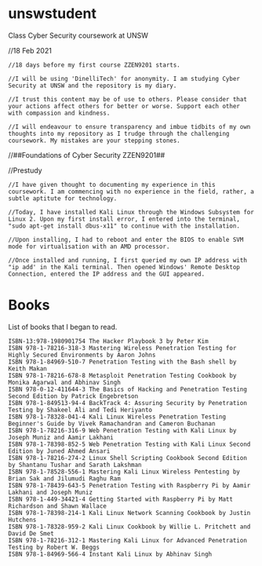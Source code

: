 # unswstudent
Class Cyber Security coursework at UNSW 

//18 Feb 2021
    
    //18 days before my first course ZZEN9201 starts.
    
    //I will be using 'DinelliTech' for anonymity. I am studying Cyber Security at UNSW and the repository is my diary.

    //I trust this content may be of use to others. Please consider that your actions affect others for better or worse. Support each other with compassion and kindness.
    
    //I will endeavour to ensure transparency and imbue tidbits of my own thoughts into my repository as I trudge through the challenging coursework. My mistakes are your stepping stones.

//##Foundations of Cyber Security	ZZEN9201##

//Prestudy
    
    //I have given thought to documenting my experience in this coursework. I am commencing with no experience in the field, rather, a subtle aptitute for technology.
    
    //Today, I have installed Kali Linux through the Windows Subsystem for Linux 2. Upon my first install error, I entered into the terminal, "sudo apt-get install dbus-x11" to continue with the installation.
    
    //Upon installing, I had to reboot and enter the BIOS to enable SVM mode for virtualisation with an AMD processor.
    
    //Once installed and running, I first queried my own IP address with "ip add' in the Kali terminal. Then opened Windows' Remote Desktop Connection, entered the IP address and the GUI appeared.

# Books
List of books that I began to read.

    ISBN-13:978-1980901754 The Hacker Playbook 3 by Peter Kim
    ISBN 978-1-78216-318-3 Mastering Wireless Penetration Testing for Highly Secured Environments by Aaron Johns
    ISBN 978-1-84969-510-7 Penetration Testing with the Bash shell by Keith Makan
    ISBN 978-1-78216-678-8 Metasploit Penetration Testing Cookbook by Monika Agarwal and Abhinav Singh
    ISBN 978-0-12-411644-3 The Basics of Hacking and Penetration Testing Second Edition by Patrick Engebretson
    ISBN 978-1-849513-94-4 BackTrack 4: Assuring Security by Penetration Testing by Shakeel Ali and Tedi Heriyanto
    ISBN 978-1-78328-041-4 Kali Linux Wireless Penetration Testing Beginner's Guide by Vivek Ramachandran and Cameron Buchanan
    ISBN 978-1-78216-316-9 Web Penetration Testing with Kali Linux by Joseph Muniz and Aamir Lakhani
    ISBN 978-1-78398-852-5 Web Penetration Testing with Kali Linux Second Edition by Juned Ahmed Ansari
    ISBN 978-1-78216-274-2 Linux Shell Scripting Cookbook Second Edition by Shantanu Tushar and Sarath Lakshman
    ISBN 978-1-78528-556-1 Mastering Kali Linux Wireless Pentesting by Brian Sak and Jilumudi Raghu Ram
    ISBN 978-1-78439-643-5 Penetration Testing with Raspberry Pi by Aamir Lakhani and Joseph Muniz
    ISBN 978-1-449-34421-4 Getting Started with Raspberry Pi by Matt Richardson and Shawn Wallace
    ISBN 978-1-78398-214-1 Kali Linux Network Scanning Cookbook by Justin Hutchens
    ISBN 978-1-78328-959-2 Kali Linux Cookbook by Willie L. Pritchett and David De Smet
    ISBN 978-1-78216-312-1 Mastering Kali Linux for Advanced Penetration Testing by Robert W. Beggs
    ISBN 978-1-84969-566-4 Instant Kali Linux by Abhinav Singh
